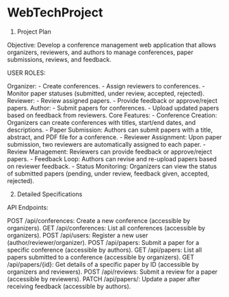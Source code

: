 # WebTechProject
1. Project Plan

Objective:
Develop a conference management web application that allows organizers, reviewers, and authors to manage conferences, paper submissions, reviews, and feedback.

USER ROLES:

Organizer:
    - Create conferences.
    - Assign reviewers to conferences.
    - Monitor paper statuses (submitted, under review, accepted, rejected).
Reviewer:
    - Review assigned papers.
    - Provide feedback or approve/reject papers.
Author:
    - Submit papers for conferences.
    - Upload updated papers based on feedback from reviewers.
Core Features:
    - Conference Creation: Organizers can create conferences with titles, start/end dates, and descriptions.
    - Paper Submission: Authors can submit papers with a title, abstract, and PDF file for a conference.
    - Reviewer Assignment: Upon paper submission, two reviewers are automatically assigned to each paper.
    - Review Management: Reviewers can provide feedback or approve/reject papers.
    - Feedback Loop: Authors can revise and re-upload papers based on reviewer feedback.
    - Status Monitoring: Organizers can view the status of submitted papers (pending, under review, feedback given, accepted, rejected).

2. Detailed Specifications

API Endpoints:

POST /api/conferences:  Create a new conference (accessible by organizers).
GET /api/conferences:   List all conferences (accessible by organizers).
POST /api/users:    Register a new user (author/reviewer/organizer).
POST /api/papers:   Submit a paper for a specific conference (accessible by authors).
GET /api/papers:    List all papers submitted to a conference (accessible by organizers).
GET /api/papers/{id}:   Get details of a specific paper by ID (accessible by organizers and reviewers).
POST /api/reviews:  Submit a review for a paper (accessible by reviewers).
PATCH /api/papers/:   Update a paper after receiving feedback (accessible by authors).
